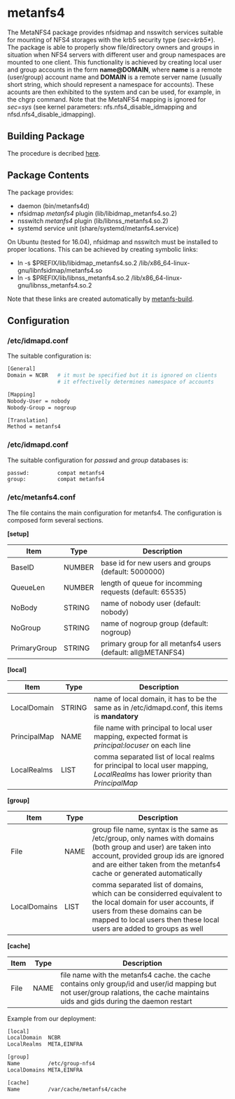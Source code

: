 # metanfs4
The MetaNFS4 package provides nfsidmap and nsswitch services suitable for mounting of NFS4 storages with the krb5 security type (*sec=krb5\**). The package is able to properly show file/directory owners and groups in situation when NFS4 servers with different user and group namespaces are mounted to one client. This functionality is achieved by creating local user and group accounts in the form **name@DOMAIN**, where **name** is a remote (user/group) account name and **DOMAIN** is a remote server name (usually short string, which should represent a namespace for accounts). These acounts are then exhibited to the system and can be used, for example, in the chgrp command. Note that the MetaNFS4 mapping is ignored for *sec=sys* (see kernel parameters: nfs.nfs4_disable_idmapping and nfsd.nfs4_disable_idmapping).

## Building Package
The procedure is decribed [here](https://github.com/kulhanek/metanfs4-build).

## Package Contents
The package provides:
* daemon (bin/metanfs4d)
* nfsidmap *metanfs4* plugin (lib/libidmap_metanfs4.so.2)
* nsswitch *metanfs4* plugin (lib/libnss_metanfs4.so.2)
* systemd service unit (share/systemd/metanfs4.service)

On Ubuntu (tested for 16.04), nfsidmap and nsswitch must be installed to proper locations. This can be achieved by creating symbolic links:
* ln -s $PREFIX/lib/libidmap_metanfs4.so.2 /lib/x86_64-linux-gnu/libnfsidmap/metanfs4.so
* ln -s $PREFIX/lib/libnss_metanfs4.so.2 /lib/x86_64-linux-gnu/libnss_metanfs4.so.2

Note that these links are created automatically by [metanfs-build](https://github.com/kulhanek/metanfs4-build).

## Configuration

### /etc/idmapd.conf
The suitable configuration is:
```bash
[General]
Domain = NCBR   # it must be specified but it is ignored on clients
                # it effectivelly determines namespace of accounts

[Mapping]
Nobody-User = nobody
Nobody-Group = nogroup

[Translation]
Method = metanfs4
```

### /etc/idmapd.conf
The suitable configuration for *passwd* and *group* databases is:
```bash
passwd:         compat metanfs4
group:          compat metanfs4
```

### /etc/metanfs4.conf
The file contains the main configuration for metanfs4. The configuration is composed form several sections.

**\[setup\]**

| Item | Type | Description |
|-|-|-|
| BaseID       | NUMBER  | base id for new users and groups (default: 5000000) |
| QueueLen     | NUMBER  | length of queue for incomming requests (default: 65535) |
| NoBody       | STRING  | name of nobody user (default: nobody) |
| NoGroup      | STRING  | name of nogroup group (default: nogroup) |
| PrimaryGroup | STRING  | primary group for all metanfs4 users (default: all@METANFS4) |

**\[local\]**

| Item | Type | Description |
|-|-|-|
| LocalDomain  | STRING  | name of local domain, it has to be the same as in /etc/idmapd.conf, this items is **mandatory** |
| PrincipalMap | NAME    | file name with principal to local user mapping, expected format is *principal:locuser* on each line |
| LocalRealms  | LIST    | comma separated list of local realms for principal to local user mapping, *LocalRealms* has lower priority  than *PrincipalMap* |

**\[group\]**

| Item | Type | Description |
|-|-|-|
| File          | NAME    | group file name, syntax is the same as /etc/group, only names with domains (both group and user) are taken into account, provided group ids are ignored and are either taken from the metanfs4 cache or generated automatically |
| LocalDomains  | LIST    | comma separated list of domains, which can be considerred equivalent to the local domain for user accounts, if users from these domains can be mapped to local users then these local users are added to groups as well |

**\[cache\]**

| Item | Type | Description |
|-|-|-|
| File          | NAME    | file name with the metanfs4 cache. the cache contains only group/id and user/id mapping but not user/group ralations, the cache maintains uids and gids during the daemon restart |

Example from our deployment:
```bash
[local]
LocalDomain  NCBR
LocalRealms  META,EINFRA

[group]
Name         /etc/group-nfs4
LocalDomains META,EINFRA

[cache]
Name         /var/cache/metanfs4/cache
```


